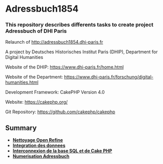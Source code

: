 # Adressbuch1854

### This repository describes differents tasks to create project Adressbuch of DHI Paris

Relaunch of http://adressbuch1854.dhi-paris.fr

A project by Deutsches Historisches Institut Paris (DHIP), Department for Digital Humanities

Website of the DHIP: https://www.dhi-paris.fr/home.html

Website of the Department: https://www.dhi-paris.fr/forschung/digital-humanities.html


Development Framework: CakePHP Version 4.0

Website: https://cakephp.org/

Git Repository: https://github.com/cakephp/cakephp


## Summary
* **[Nettoyage Open Refine](Nettoyage_Open_Refine.md)**
* **[Integration des donnees](Integration_des_donnees.md)**
* **[Interconnexion de la base SQL et de Cake PHP](Interconnexion_Cakephp_BaseSQL.md)**
* **[Numerisation Adressbuch](Numerisation.md)**

